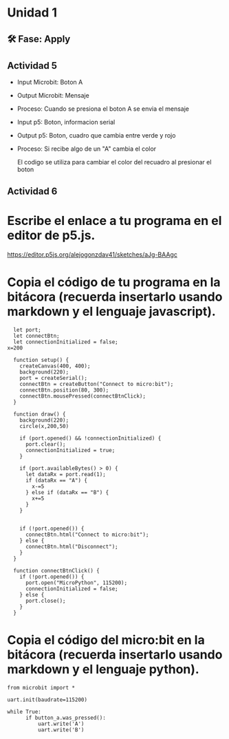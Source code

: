 # Unidad 1

## 🛠 Fase: Apply

## Actividad 5

* Input Microbit: Boton A
* Output Microbit: Mensaje
* Proceso: Cuando se presiona el boton A se envia el mensaje
* Input p5: Boton, informacion serial
* Output p5: Boton, cuadro que cambia entre verde y rojo
* Proceso: Si recibe algo de un "A" cambia el color

  El codigo se utiliza para cambiar el color del recuadro al presionar el boton

## Actividad 6

# Escribe el enlace a tu programa en el editor de p5.js.

https://editor.p5js.org/alejogonzdav41/sketches/aJg-BAAgc

# Copia el código de tu programa en la bitácora (recuerda insertarlo usando markdown y el lenguaje javascript).
```
  let port;
  let connectBtn;
  let connectionInitialized = false;
x=200

  function setup() {
    createCanvas(400, 400);
    background(220);
    port = createSerial();
    connectBtn = createButton("Connect to micro:bit");
    connectBtn.position(80, 300);
    connectBtn.mousePressed(connectBtnClick);
  }

  function draw() {
    background(220);
    circle(x,200,50)

    if (port.opened() && !connectionInitialized) {
      port.clear();
      connectionInitialized = true;
    }

    if (port.availableBytes() > 0) {
      let dataRx = port.read(1);
      if (dataRx == "A") {
        x-=5
      } else if (dataRx == "B") {
        x+=5
      }
    }


    if (!port.opened()) {
      connectBtn.html("Connect to micro:bit");
    } else {
      connectBtn.html("Disconnect");
    }
  }

  function connectBtnClick() {
    if (!port.opened()) {
      port.open("MicroPython", 115200);
      connectionInitialized = false;
    } else {
      port.close();
    }
  }
```
# Copia el código del micro:bit en la bitácora (recuerda insertarlo usando markdown y el lenguaje python).
```
from microbit import *

uart.init(baudrate=115200)

while True:
      if button_a.was_pressed():
          uart.write('A')
          uart.write('B')
```
